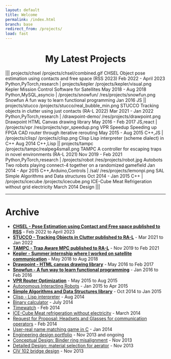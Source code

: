 ```yaml
---
layout: default
title: Welcome
permalink: /index.html
branch: base
redirect_from: /projects/
load: fast
---
```


<h1 style="text-align:center;">My Latest Projects</h1>

|||
projects/chsel
/projects/chsel/combined.gif
CHSEL
Object pose estimation using contacts and free space (RSS 2023)
Feb 2022 - April 2023
Python,PyTorch,research
|
projects/kepler
/projects/kepler/visual.png
Kepler
Mission Control Software for Satellites
May 2018 - Aug 2018
Python,MySQL,asyncio
|
/projects/snowfun/
/res/projects/snowfun.png
Snowfun
A fun way to learn functional programming
Jan 2016
JS
||
projects/stucco
/projects/stucco/real_bubble_min.png
STUCCO
Tracking objects in clutter using just contacts (RA-L 2022)
Mar 2021 - Jan 2022
Python,PyTorch,research
|
/drawpoint-demo/
/res/projects/drawpoint.png
Drawpoint
HTML Canvas drawing library
May 2016 - Feb 2017
JS,react
|
/projects/vpr
/res/projects/vpr_speedup.png
VPR Speedup
Speeding up FPGA CAD router through iterative rerouting
May 2015 - Aug 2015
C++,JS
|
/projects/clisp/
/projects/clisp.png
Clisp
Lisp interpreter (scheme dialect) in C++
Aug 2014
C++,Lisp
||
projects/tampc
/projects/tampc/realpeg4small.png
TAMPC
A controller for escaping traps in novel environments (RA-L 2021)
Nov 2019 - Feb 2021
Python,PyTorch,research
|
/projects/robot
/res/projects/robot.jpg
Autobots
Two robots playing connect-4 together on a randomized gamefield
Jan 2014 - Apr 2015
C++,Arduino,Controls
|
/sal/
/res/projects/lemonpi.png
SAL
Simple Algorithms and Data structures
Oct 2014 - Jan 2015
C++
|
/projects/icecube
/projects/icecube.png
ICE-Cube
Meat Refrigeration without grid electricity
March 2014
Design
|||


---

<div class="block" markdown='1'>

# Archive

- [**CHSEL - Pose Estimation using Contact and Free space published to RSS**](projects/chsel) - Feb 2022 to April 2023
- [**STUCCO - Tracking Objects in Clutter published to RA-L**](projects/stucco) - Mar 2021 to Jan 2022
- [**TAMPC - Trap Aware MPC published to RA-L**](projects/tampc) - Nov 2019 to Feb 2021
- [**Kepler - Summer internship where I worked on satellite communication**](projects/kepler) - May 2018 to Aug 2018
- [**Drawpoint - HTML canvas drawing library**](/drawpoint-demo) - May 2016 to Feb 2017
- [**Snowfun - A fun way to learn functional programming**](projects/snowfun) - Jan 2016 to Feb 2016
- [**VPR Router Optimization**](projects/vpr) - May 2015 to Aug 2015
- [Autonomous Interacting Robots](projects/robot) - Jan 2015 to Apr 2015
- [**Simple Algorithms and Data Structures library**](/sal) - Oct 2014 to Jan 2015
- [Clisp - Lisp interpreter](projects/clisp) - Aug 2014
- [Binary calculator](projects/bincalc) - July 2014
- [Timewatch](projects/timewatch) - Feb 2014 
- [ICE-Cube Meat refrigeration without electricity](projects/icecube) - March 2014
- [Request for Proposal: Headsets and Glasses for communication operators](projects/headset) - Feb 2014
- [User-real name matching game in C](projects/namegame) - Jan 2014
- [Engineering design portfolio](projects/portfolio) - Nov 2013 and ongoing
- [Conceptual Design: Binder ring misalignment](projects/binder) - Nov 2013
- [Detailed Design: material selection for aerator](projects/aerator.html) - Nov 2013
- [CIV 102 bridge design](projects/bridgedesign) - Nov 2013

</div>
